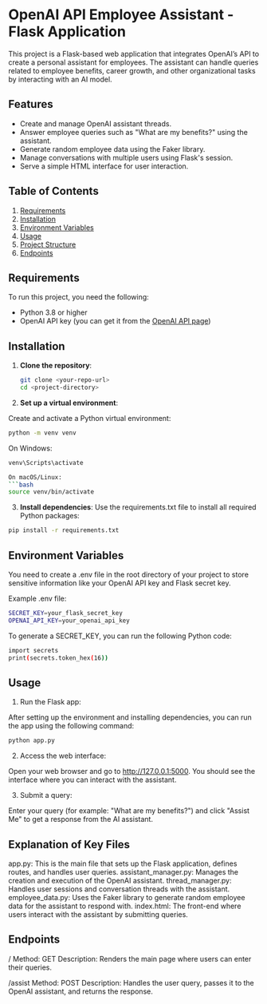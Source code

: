 # OpenAI API Employee Assistant - Flask Application

This project is a Flask-based web application that integrates OpenAI’s API to create a personal assistant for employees. The assistant can handle queries related to employee benefits, career growth, and other organizational tasks by interacting with an AI model. 

## Features

- Create and manage OpenAI assistant threads.
- Answer employee queries such as "What are my benefits?" using the assistant.
- Generate random employee data using the Faker library.
- Manage conversations with multiple users using Flask's session.
- Serve a simple HTML interface for user interaction.

## Table of Contents

1. [Requirements](#requirements)
2. [Installation](#installation)
3. [Environment Variables](#environment-variables)
4. [Usage](#usage)
5. [Project Structure](#project-structure)
6. [Endpoints](#endpoints)

## Requirements

To run this project, you need the following:

- Python 3.8 or higher
- OpenAI API key (you can get it from the [OpenAI API page](https://beta.openai.com/signup/))

## Installation

1. **Clone the repository**:

   ```bash
   git clone <your-repo-url>
   cd <project-directory>
   ```

2. **Set up a virtual environment**:

Create and activate a Python virtual environment:
```bash
python -m venv venv
```

On Windows:
```bash
venv\Scripts\activate

On macOS/Linux:
```bash
source venv/bin/activate
```

3. **Install dependencies**:
Use the requirements.txt file to install all required Python packages:
```bash
pip install -r requirements.txt
```

## Environment Variables
You need to create a .env file in the root directory of your project to store sensitive information like your OpenAI API key and Flask secret key.

Example .env file:
```bash
SECRET_KEY=your_flask_secret_key
OPENAI_API_KEY=your_openai_api_key
```

To generate a SECRET_KEY, you can run the following Python code:

```bash
import secrets
print(secrets.token_hex(16))
```

## Usage
1. Run the Flask app:

After setting up the environment and installing dependencies, you can run the app using the following command:
```bash
python app.py
```

2. Access the web interface:

Open your web browser and go to http://127.0.0.1:5000. You should see the interface where you can interact with the assistant.

3. Submit a query:

Enter your query (for example: "What are my benefits?") and click "Assist Me" to get a response from the AI assistant.


## Explanation of Key Files

app.py: This is the main file that sets up the Flask application, defines routes, and handles user queries.
assistant_manager.py: Manages the creation and execution of the OpenAI assistant.
thread_manager.py: Handles user sessions and conversation threads with the assistant.
employee_data.py: Uses the Faker library to generate random employee data for the assistant to respond with.
index.html: The front-end where users interact with the assistant by submitting queries.

## Endpoints

/
Method: GET
Description: Renders the main page where users can enter their queries.

/assist
Method: POST
Description: Handles the user query, passes it to the OpenAI assistant, and returns the response.